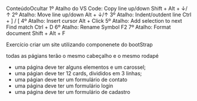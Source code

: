 ConteúdoOcultar
1º Atalho do VS Code: Copy line up/down
Shift + Alt + ↓/↑ 
2º Atalho: Move line up/down
Alt + ↓/↑ 
3º Atalho: Indent/outdent line
Ctrl + ] / [ 
4º Atalho: Insert cursor
Alt + Click
5º Atalho: Add selection to next Find match
Ctrl + D
6º Atalho: Rename Symbol
F2
7º Atalho: Format document
Shift + Alt + F


Exercício
criar um site utilizando componenete do bootStrap

todas as págians terão o mesmo cabeçalho e o mesmo rodapé

- uma página deve ter alguns elementos e um carossel;
- uma págian deve ter 12 cards, divididos em 3 linhas;
- uma págian deve ter um formulário de contato
- uma página deve ter um formulário login
- uma página deve ter um formulário de cadastro